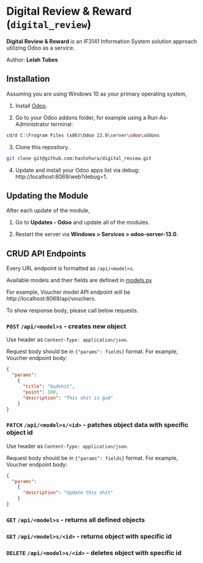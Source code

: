 # Digital Review & Reward (`digital_review`)

**Digital Review & Reward** is an IF3141 Information System solution approach utilizing Odoo as a service.

Author: **Lelah Tubes**

## Installation

Assuming you are using Windows 10 as your primary operating system,

1. Install [Odoo](https://www.odoo.com/id_ID/page/download).

2. Go to your Odoo addons folder, for example using a Run-As-Administrator terminal:

```bash
cd/d C:\Program Files (x86)\Odoo 13.0\server\odoo\addons
```

3. Clone this repository.

```bash
git clone git@github.com:hashshura/digital_review.git
```

4. Update and install your Odoo apps list via debug: http://localhost:8069/web?debug=1.

## Updating the Module

After each update of the module,

1. Go to **Updates - Odoo** and update all of the modules.

2. Restart the server via **Windows > Services > odoo-server-13.0**.

## CRUD API Endpoints

Every URL endpoint is formatted as `/api/<model>s`.

Available models and their fields are defined in [models.py](https://github.com/hashshura/digital_review/blob/master/models/models.py)

For example, Voucher model API endpoint will be http://localhost:8069/api/vouchers.

To show response body, please call below requests.

### `POST` `/api/<model>s` - creates new object

Use header as `Content-Type: application/json`.

Request body should be in `{"params": fields}` format. For example, Voucher endpoint body:

```json
{
  "params":
    {
      "title": "Gudshit",
      "point": 100,
      "description": "This shit is gud"
    }
}
```

### `PATCH` `/api/<model>s/<id>` - patches object data with specific object id

Use header as `Content-Type: application/json`.

Request body should be in `{"params": fields}` format. For example, Voucher endpoint body:

```json
{
  "params":
    {
      "description": "Update this shit"
    }
}
```

### `GET` `/api/<model>s` - returns all defined objects

### `GET` `/api/<model>s/<id>` - returns object with specific id

### `DELETE` `/api/<model>s/<id>` - deletes object with specific id

